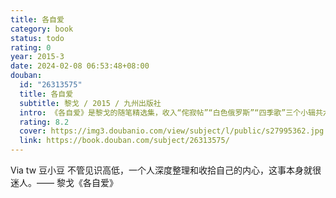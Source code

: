 ```yaml
---
title: 各自爱
category: book
status: todo
rating: 0
year: 2015-3
date: 2024-02-08 06:53:48+08:00
douban:
  id: "26313575"
  title: 各自爱
  subtitle: 黎戈 / 2015 / 九州出版社
  intro: 《各自爱》是黎戈的随笔精选集，收入“侘寂帖”“白色俄罗斯”“四季歌”三个小辑共六十六篇作品，其中“侘寂帖”收录了一些文艺随笔，是作者对植物、园林、工艺、电影、小说、古诗词等内容的随想随记，新颖别致；“白色俄罗斯”是作者对俄国文学的独具个人角度的梳理与思考；“四季歌”写了作者淡味但不乏味的日常生活，加了一些民俗饰纹，不为怀古，只为感念旧时那种与季候相依的温暖感觉。
  rating: 8.2
  cover: https://img3.doubanio.com/view/subject/l/public/s27995362.jpg
  link: https://book.douban.com/subject/26313575/
---
```


Via tw 豆小豆 不管见识高低，一个人深度整理和收拾自己的内心，这事本身就很迷人。—— 黎戈《各自爱》
